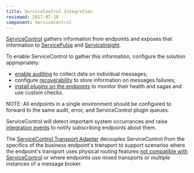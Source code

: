 ```yaml
---
title: ServiceControl Integration
reviewed: 2017-07-10
component: ServiceControl
---
```


[ServiceControl](/servicecontrol) gathers information from endpoints and exposes that information to [ServicePulse](/servicepulse) and [ServiceInsight](/serviceinsight). 

To enable ServiceControl to gather this information, configure the solution appropriately:

 * [enable auditing](/nservicebus/operations/auditing.md) to collect data on individual messages;
 * configure [recoverability](/nservicebus/recoverability) to store information on messages failures;
 * [install plugins on the endpoints](/servicecontrol/plugins/) to monitor their health and sagas and use custom checks.

NOTE: All endpoints in a single environment should be configured to forward to the same audit, error, and ServiceControl plugin queues.

ServiceControl will detect important system occurrances and raise [integration events](/servicecontrol/contracts) to notify subscribing endpoints about them.

The [ServiceControl Transport Adapter](/servicecontrol/transport-adapter/) decouples ServiceControl from the specifics of the business endpoint's transport to support scenarios where the endpoint's transport uses physical routing features [not compatible with ServiceControl](/servicecontrol/transport-adapter/incompatible-features.md) or where endpoints use mixed transports or multiple instances of a message broker.